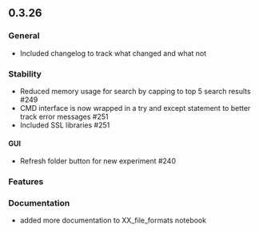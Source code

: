 ## 0.3.26

### General
- Included changelog to track what changed and what not

### Stability
- Reduced memory usage for search by capping to top 5 search results #249
- CMD interface is now wrapped in a try and except statement to better track error messages #251
- Included SSL libraries #251

#### GUI
- Refresh folder button for new experiment #240

### Features

### Documentation
- added more documentation to XX_file_formats notebook
